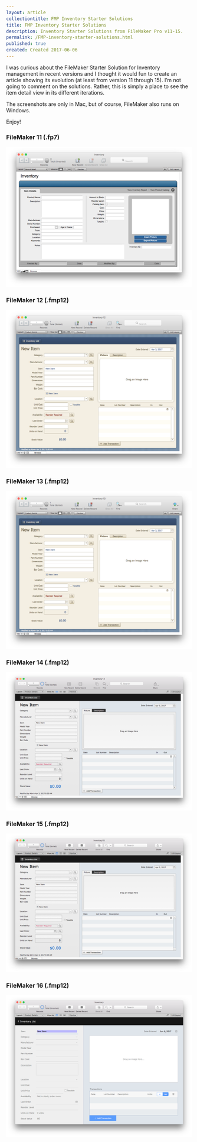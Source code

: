 ```yaml
---
layout: article
collectiontitle: FMP Inventory Starter Solutions
title: FMP Inventory Starter Solutions
description: Inventory Starter Solutions from FileMaker Pro v11-15.
permalink: /FMP-inventory-starter-solutions.html
published: true
created: Created 2017-06-06
---
```

I was curious about the FileMaker Starter Solution for Inventory management in recent versions and I thought it would fun to create an article showing its evolution (at least from version 11 through 15).  I’m not going to comment on the solutions.  Rather, this is simply a place to see the item detail view in its different iterations.

The screenshots are only in Mac, but of course, FileMaker also runs on Windows.

Enjoy!

### FileMaker 11 (.fp7)

![](assets/images/fmp_Inventory_Starter_Solution_11.png)

### FileMaker 12 (.fmp12)

![](assets/images/fmp_Inventory_Starter_Solution_12.png)


### FileMaker 13 (.fmp12)

![](assets/images/fmp_Inventory_Starter_Solution_13.png)


### FileMaker 14 (.fmp12)

![](assets/images/fmp_Inventory_Starter_Solution_14.png)


### FileMaker 15 (.fmp12)

![](assets/images/fmp_Inventory_Starter_Solution_15.png)


### FileMaker 16 (.fmp12)

![](assets/images/fmp_Inventory_Starter_Solution_16.png)



